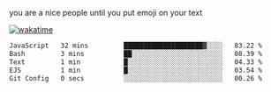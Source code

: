 you are a nice people until you put emoji on your text

[![wakatime](https://wakatime.com/badge/user/87646243-158a-4241-a3cb-668e1fa2dbb8.svg)](https://wakatime.com/@87646243-158a-4241-a3cb-668e1fa2dbb8)
<!--START_SECTION:waka-->

```txt
JavaScript   32 mins         ████████████████████▓░░░░   83.22 %
Bash         3 mins          ██░░░░░░░░░░░░░░░░░░░░░░░   08.39 %
Text         1 min           █░░░░░░░░░░░░░░░░░░░░░░░░   04.33 %
EJS          1 min           █░░░░░░░░░░░░░░░░░░░░░░░░   03.54 %
Git Config   0 secs          ░░░░░░░░░░░░░░░░░░░░░░░░░   00.26 %
```

<!--END_SECTION:waka-->
